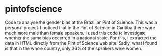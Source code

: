 # pintofscience
Code to analyse the gender bias at the Brazilian Pint of Science. This was a personal project.
I noticed that in the Pint of Science in Curitiba there ware much more male than female speakers. I used this code to investigate whether the same bias occurred in a national scale. For this, I extracted the data in HTML directly from the Pint of Science web site.
Sadly, what I found is that in the whole country, only 36% of the speakers were women.

